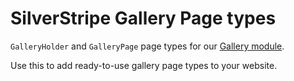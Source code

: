 # SilverStripe Gallery Page types

`GalleryHolder` and `GalleryPage` page types for our [Gallery module](https://github.com/titledk/silverstripe-gallery).

Use this to add ready-to-use gallery page types to your website.
